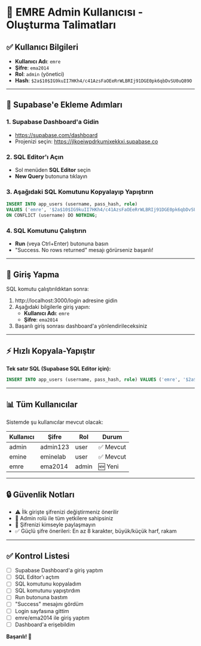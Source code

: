 # 👤 EMRE Admin Kullanıcısı - Oluşturma Talimatları

## ✅ Kullanıcı Bilgileri

- **Kullanıcı Adı**: `emre`
- **Şifre**: `ema2014`
- **Rol**: `admin` (yönetici)
- **Hash**: `$2a$10$IG9kuII7HKh4/c41AzsFaOEeRrWLBRIj91DGE0pk6qbDvSU0uQ89O`

---

## 📝 Supabase'e Ekleme Adımları

### 1. Supabase Dashboard'a Gidin
- https://supabase.com/dashboard
- Projenizi seçin: https://jlkoeiwpdrkumjxekkxi.supabase.co

### 2. SQL Editor'ı Açın
- Sol menüden **SQL Editor** seçin
- **New Query** butonuna tıklayın

### 3. Aşağıdaki SQL Komutunu Kopyalayıp Yapıştırın

```sql
INSERT INTO app_users (username, pass_hash, role)
VALUES ('emre', '$2a$10$IG9kuII7HKh4/c41AzsFaOEeRrWLBRIj91DGE0pk6qbDvSU0uQ89O', 'admin')
ON CONFLICT (username) DO NOTHING;
```

### 4. SQL Komutunu Çalıştırın
- **Run** (veya Ctrl+Enter) butonuna basın
- "Success. No rows returned" mesajı görürseniz başarılı!

---

## 🔐 Giriş Yapma

SQL komutu çalıştırıldıktan sonra:

1. http://localhost:3000/login adresine gidin
2. Aşağıdaki bilgilerle giriş yapın:
   - **Kullanıcı Adı**: `emre`
   - **Şifre**: `ema2014`
3. Başarılı giriş sonrası dashboard'a yönlendirileceksiniz

---

## ⚡ Hızlı Kopyala-Yapıştır

**Tek satır SQL (Supabase SQL Editor için):**

```sql
INSERT INTO app_users (username, pass_hash, role) VALUES ('emre', '$2a$10$IG9kuII7HKh4/c41AzsFaOEeRrWLBRIj91DGE0pk6qbDvSU0uQ89O', 'admin') ON CONFLICT (username) DO NOTHING;
```

---

## 📊 Tüm Kullanıcılar

Sistemde şu kullanıcılar mevcut olacak:

| Kullanıcı | Şifre      | Rol   | Durum      |
|-----------|------------|-------|------------|
| admin     | admin123   | user  | ✅ Mevcut  |
| emine     | eminelab   | user  | ✅ Mevcut  |
| emre      | ema2014    | admin | 🆕 Yeni    |

---

## 🔒 Güvenlik Notları

- ⚠️ İlk girişte şifrenizi değiştirmeniz önerilir
- 🔐 Admin rolü ile tüm yetkilere sahipsiniz
- 🚨 Şifrenizi kimseyle paylaşmayın
- ✅ Güçlü şifre önerileri: En az 8 karakter, büyük/küçük harf, rakam

---

## ✅ Kontrol Listesi

- [ ] Supabase Dashboard'a giriş yaptım
- [ ] SQL Editor'ı açtım
- [ ] SQL komutunu kopyaladım
- [ ] SQL komutunu yapıştırdım
- [ ] Run butonuna bastım
- [ ] "Success" mesajını gördüm
- [ ] Login sayfasına gittim
- [ ] emre/ema2014 ile giriş yaptım
- [ ] Dashboard'a erişebildim

**Başarılı! 🎉**
